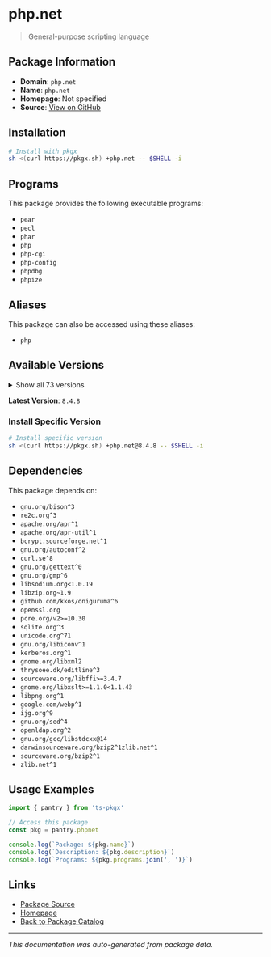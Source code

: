 # php.net

> General-purpose scripting language

## Package Information

- **Domain**: `php.net`
- **Name**: `php.net`
- **Homepage**: Not specified
- **Source**: [View on GitHub](https://github.com/pkgxdev/pantry/tree/main/projects/php.net/package.yml)

## Installation

```bash
# Install with pkgx
sh <(curl https://pkgx.sh) +php.net -- $SHELL -i
```

## Programs

This package provides the following executable programs:

- `pear`
- `pecl`
- `phar`
- `php`
- `php-cgi`
- `php-config`
- `phpdbg`
- `phpize`

## Aliases

This package can also be accessed using these aliases:

- `php`

## Available Versions

<details>
<summary>Show all 73 versions</summary>

- `8.4.8`, `8.4.7`, `8.4.6`, `8.4.5`, `8.4.4`
- `8.4.3`, `8.4.2`, `8.4.1`, `8.4.0`, `8.3.22`
- `8.3.21`, `8.3.20`, `8.3.19`, `8.3.18`, `8.3.17`
- `8.3.16`, `8.3.15`, `8.3.14`, `8.3.13`, `8.3.12`
- `8.3.11`, `8.3.10`, `8.3.9`, `8.3.8`, `8.3.7`
- `8.3.6`, `8.3.5`, `8.3.4`, `8.3.3`, `8.3.2`
- `8.3.1`, `8.3.0`, `8.2.28`, `8.2.27`, `8.2.26`
- `8.2.25`, `8.2.24`, `8.2.23`, `8.2.22`, `8.2.21`
- `8.2.20`, `8.2.19`, `8.2.18`, `8.2.17`, `8.2.16`
- `8.2.15`, `8.2.14`, `8.2.13`, `8.2.12`, `8.2.11`
- `8.2.10`, `8.2.9`, `8.2.8`, `8.2.7`, `8.2.6`
- `8.2.5`, `8.1.32`, `8.1.31`, `8.1.30`, `8.1.29`
- `8.1.28`, `8.1.27`, `8.1.26`, `8.1.25`, `8.1.24`
- `8.1.23`, `8.1.22`, `8.1.21`, `8.1.20`, `8.1.18`
- `8.0.30`, `8.0.28`, `7.4.33`

</details>

**Latest Version**: `8.4.8`

### Install Specific Version

```bash
# Install specific version
sh <(curl https://pkgx.sh) +php.net@8.4.8 -- $SHELL -i
```

## Dependencies

This package depends on:

- `gnu.org/bison^3`
- `re2c.org^3`
- `apache.org/apr^1`
- `apache.org/apr-util^1`
- `bcrypt.sourceforge.net^1`
- `gnu.org/autoconf^2`
- `curl.se^8`
- `gnu.org/gettext^0`
- `gnu.org/gmp^6`
- `libsodium.org<1.0.19`
- `libzip.org~1.9`
- `github.com/kkos/oniguruma^6`
- `openssl.org`
- `pcre.org/v2>=10.30`
- `sqlite.org^3`
- `unicode.org^71`
- `gnu.org/libiconv^1`
- `kerberos.org^1`
- `gnome.org/libxml2`
- `thrysoee.dk/editline^3`
- `sourceware.org/libffi>=3.4.7`
- `gnome.org/libxslt>=1.1.0<1.1.43`
- `libpng.org^1`
- `google.com/webp^1`
- `ijg.org^9`
- `gnu.org/sed^4`
- `openldap.org^2`
- `gnu.org/gcc/libstdcxx@14`
- `darwinsourceware.org/bzip2^1zlib.net^1`
- `sourceware.org/bzip2^1`
- `zlib.net^1`

## Usage Examples

```typescript
import { pantry } from 'ts-pkgx'

// Access this package
const pkg = pantry.phpnet

console.log(`Package: ${pkg.name}`)
console.log(`Description: ${pkg.description}`)
console.log(`Programs: ${pkg.programs.join(', ')}`)
```

## Links

- [Package Source](https://github.com/pkgxdev/pantry/tree/main/projects/php.net/package.yml)
- [Homepage](#)
- [Back to Package Catalog](../package-catalog.md)

---

*This documentation was auto-generated from package data.*
